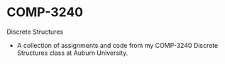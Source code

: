 # COMP-3240
Discrete Structures
* A collection of assignments and code from my COMP-3240 Discrete Structures class at Auburn University.
